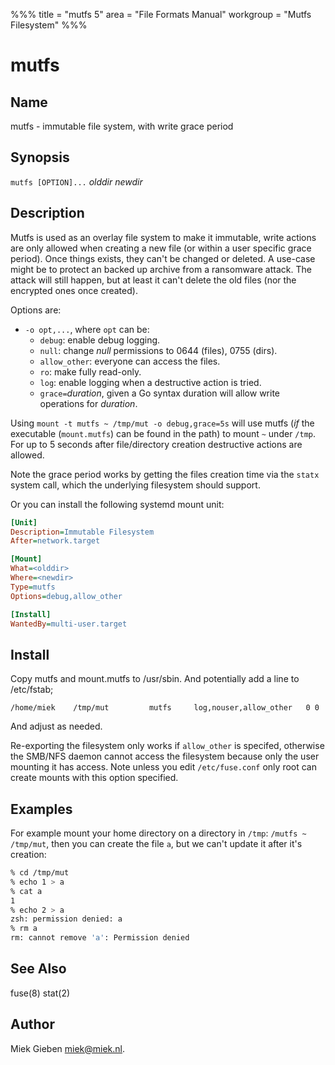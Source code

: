 %%%
title = "mutfs 5"
area = "File Formats Manual"
workgroup = "Mutfs Filesystem"
%%%

mutfs
=====

## Name

mutfs - immutable file system, with write grace period

## Synopsis

`mutfs [OPTION]...` *olddir* *newdir*

## Description

Mutfs is used as an overlay file system to make it immutable, write actions are only allowed when
creating a new file (or within a user specific grace period). Once things exists, they can't be
changed or deleted. A use-case might be to protect an backed up archive from a ransomware attack.
The attack will still happen, but at least it can't delete the old files (nor the encrypted ones
once created).

Options are:

- `-o opt,...`, where `opt` can be:
   * `debug`: enable debug logging.
   * `null`: change *null* permissions to 0644 (files), 0755 (dirs).
   * `allow_other`: everyone can access the files.
   * `ro`: make fully read-only.
   * `log`: enable logging when a destructive action is tried.
   * `grace=`*duration*, given a Go syntax duration will allow write operations for *duration*.

Using `mount -t mutfs ~ /tmp/mut -o debug,grace=5s` will use mutfs (*if* the executable
(`mount.mutfs`) can be found in the path) to mount `~` under `/tmp`. For up to 5 seconds after
file/directory creation destructive actions are allowed.

Note the grace period works by getting the files creation time via the `statx` system call, which
the underlying filesystem should support.

Or you can install the following systemd mount unit:

~~~ ini
[Unit]
Description=Immutable Filesystem
After=network.target

[Mount]
What=<olddir>
Where=<newdir>
Type=mutfs
Options=debug,allow_other

[Install]
WantedBy=multi-user.target
~~~

## Install

Copy mutfs and mount.mutfs to /usr/sbin. And potentially add a line to /etc/fstab;

~~~ fstab
/home/miek    /tmp/mut         mutfs     log,nouser,allow_other   0 0
~~~

And adjust as needed.

Re-exporting the filesystem only works if `allow_other` is specifed, otherwise the SMB/NFS daemon
cannot access the filesystem because only the user mounting it has access. Note unless you edit
`/etc/fuse.conf` only root can create mounts with this option specified.

## Examples

For example mount your home directory on a directory in `/tmp`: `/mutfs ~ /tmp/mut`, then you can
create the file `a`, but we can't update it after it's creation:

~~~ sh
% cd /tmp/mut
% echo 1 > a
% cat a
1
% echo 2 > a
zsh: permission denied: a
% rm a
rm: cannot remove 'a': Permission denied
~~~

## See Also

fuse(8) stat(2)

## Author

Miek Gieben <miek@miek.nl>.
